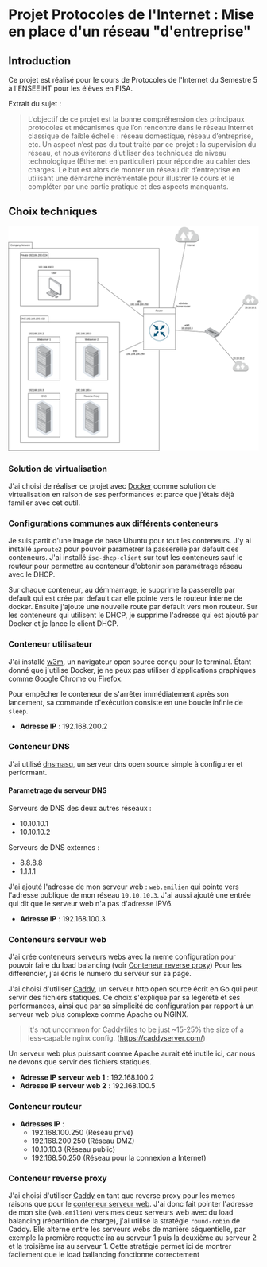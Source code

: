 # Projet Protocoles de l'Internet : Mise en place d'un réseau "d'entreprise"

## Introduction

Ce projet est réalisé pour le cours de Protocoles de l'Internet du Semestre 5 à l'ENSEEIHT pour les élèves en FISA.

Extrait du sujet :
>L’objectif de ce projet est la bonne compréhension des principaux protocoles et mécanismes que l’on rencontre dans le réseau Internet classique de faible échelle : réseau domestique, réseau d’entreprise, etc. Un aspect n’est pas du tout traité par ce projet : la supervision du réseau, et nous éviterons d’utiliser des techniques de niveau technologique (Ethernet en particulier) pour répondre au cahier des charges. Le but est alors de monter un réseau dit d’entreprise en utilisant une démarche incrémentale pour illustrer le cours et le compléter par une partie pratique et des aspects manquants.

## Choix techniques

![Carte du Réseau d'entreprise](carteReseau.png)

### Solution de virtualisation

J'ai choisi de réaliser ce projet avec [Docker](https://www.docker.com/) comme solution de virtualisation en raison de ses performances et parce que j'étais déjà familier avec cet outil.

### Configurations communes aux différents conteneurs

Je suis partit d'une image de base Ubuntu pour tout les conteneurs. J'y ai installé `iproute2` pour pouvoir parametrer la passerelle par default des conteneurs. J'ai installé `isc-dhcp-client` sur tout les conteneurs sauf le routeur pour permettre au conteneur d'obtenir son paramétrage réseau avec le DHCP.

Sur chaque conteneur, au démmarrage, je supprime la passerelle par default qui est crée par default car elle pointe vers le routeur interne de docker. Ensuite j'ajoute une nouvelle route par default vers mon routeur. Sur les conteneurs qui utilisent le DHCP, je supprime l'adresse qui est ajouté par Docker et je lance le client DHCP.

### Conteneur utilisateur

J'ai installé [w3m](https://github.com/acg/w3m), un navigateur open source conçu pour le terminal. Étant donné que j'utilise Docker, je ne peux pas utiliser d'applications graphiques comme Google Chrome ou Firefox. 

Pour empêcher le conteneur de s'arrêter immédiatement après son lancement, sa commande d'exécution consiste en une boucle infinie de `sleep`.

- **Adresse IP** : 192.168.200.2

### Conteneur DNS

J'ai utilisé [dnsmasq](https://dnsmasq.org/doc.html), un serveur dns open source simple à configurer et performant.

#### Parametrage du serveur DNS

Serveurs de DNS des deux autres réseaux :
- 10.10.10.1
- 10.10.10.2

Serveurs de DNS externes :
- 8.8.8.8
- 1.1.1.1

J'ai ajouté l'adresse de mon serveur web : `web.emilien` qui pointe vers l'adresse publique de mon réseau `10.10.10.3`. J'ai aussi ajouté une entrée qui dit que le serveur web n'a pas d'adresse IPV6.

- **Adresse IP** : 192.168.100.3

### Conteneurs serveur web

J'ai crée conteneurs serveurs webs avec la meme configuration pour pouvoir faire du load balancing (voir [Conteneur reverse proxy](#conteneur-reverse-proxy)) Pour les différencier, j'ai écris le numero du serveur sur sa page.

J'ai choisi d'utiliser [Caddy](https://caddyserver.com/), un serveur http open source écrit en Go qui peut servir des fichiers statiques. Ce choix s'explique par sa légèreté et ses performances, ainsi que par sa simplicité de configuration par rapport à un serveur web plus complexe comme Apache ou NGINX.
>It's not uncommon for Caddyfiles to be just ~15-25% the size of a less-capable nginx config. (https://caddyserver.com/)

Un serveur web plus puissant comme Apache aurait été inutile ici, car nous ne devons que servir des fichiers statiques.

- **Adresse IP serveur web 1** : 192.168.100.2
- **Adresse IP serveur web 2** : 192.168.100.5

### Conteneur routeur

- **Adresses IP** :
  - 192.168.100.250 (Réseau privé)
  - 192.168.200.250 (Réseau DMZ)
  - 10.10.10.3 (Réseau public)
  - 192.168.50.250 (Réseau pour la connexion a Internet)

### Conteneur reverse proxy

J'ai choisi d'utiliser [Caddy](https://caddyserver.com/) en tant que reverse proxy pour les memes raisons que pour le [conteneur serveur web](#conteneurs-serveur-web). J'ai donc fait pointer l'adresse de mon site (`web.emilien`) vers mes deux serveurs web avec du load balancing (répartition de charge), j'ai utilisé la stratégie `round-robin` de Caddy. Elle alterne entre les serveurs webs de manière séquentielle, par exemple la première requette ira au serveur 1 puis la deuxième au serveur 2 et la troisième ira au serveur 1. Cette stratégie permet ici de montrer facilement que le load ballancing fonctionne correctement